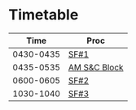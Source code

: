 # Timetable

| Time       | Proc                                    |
|------------|-----------------------------------------|
| 0430-0435 | [SF#1](./sf1.md)            |
| 0435-0535 | [AM S&C Block](./am.md)               |
| 0600-0605 | [SF#2](./sf2.md)            |
| 1030-1040 | [SF#3](./sf3.md)            |

